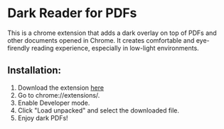 # Dark Reader for PDFs

This is a chrome extension that adds a dark overlay on top of PDFs and other documents opened in Chrome. It creates comfortable and eye-firendly reading experience, especially in low-light environments.

## Installation:

1. Download the extension [here](https://github.com/zouheir-barhoumi/dark_pdf.git)
2. Go to chrome://extensions/.
3. Enable Developer mode.
4. Click "Load unpacked" and select the downloaded file.
5. Enjoy dark PDFs!
